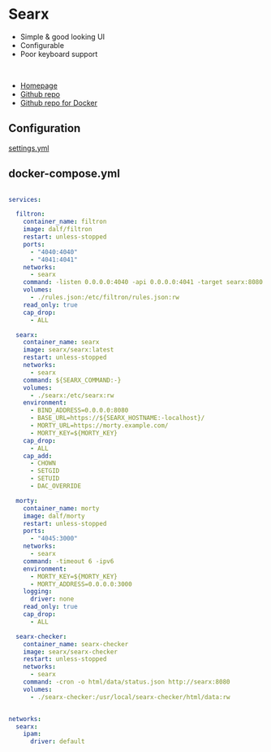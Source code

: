 # Searx

- Simple & good looking UI
- Configurable
- Poor keyboard support

<br>

- [Homepage](https://searx.github.io/searx/)
- [Github repo](https://github.com/searx/searx)
- [Github repo for Docker](https://github.com/searx/searx-docker)

## Configuration
[settings.yml](searx-settings.yml)

## docker-compose.yml
```yml

services:

  filtron:
    container_name: filtron
    image: dalf/filtron
    restart: unless-stopped
    ports:
      - "4040:4040"
      - "4041:4041"
    networks:
      - searx
    command: -listen 0.0.0.0:4040 -api 0.0.0.0:4041 -target searx:8080
    volumes:
      - ./rules.json:/etc/filtron/rules.json:rw
    read_only: true
    cap_drop:
      - ALL

  searx:
    container_name: searx
    image: searx/searx:latest
    restart: unless-stopped
    networks:
      - searx
    command: ${SEARX_COMMAND:-}
    volumes:
      - ./searx:/etc/searx:rw
    environment:
      - BIND_ADDRESS=0.0.0.0:8080
      - BASE_URL=https://${SEARX_HOSTNAME:-localhost}/
      - MORTY_URL=https://morty.example.com/
      - MORTY_KEY=${MORTY_KEY}
    cap_drop:
      - ALL
    cap_add:
      - CHOWN
      - SETGID
      - SETUID
      - DAC_OVERRIDE

  morty:
    container_name: morty
    image: dalf/morty
    restart: unless-stopped
    ports:
      - "4045:3000"
    networks:
      - searx
    command: -timeout 6 -ipv6
    environment:
      - MORTY_KEY=${MORTY_KEY}
      - MORTY_ADDRESS=0.0.0.0:3000
    logging:
      driver: none
    read_only: true
    cap_drop:
      - ALL

  searx-checker:
    container_name: searx-checker
    image: searx/searx-checker
    restart: unless-stopped
    networks:
      - searx
    command: -cron -o html/data/status.json http://searx:8080
    volumes:
      - ./searx-checker:/usr/local/searx-checker/html/data:rw


networks:
  searx:
    ipam:
      driver: default
```

